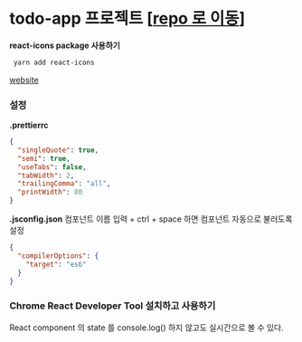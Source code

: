 # todo-app 프로젝트 [[repo 로 이동]()]

**react-icons package 사용하기**

```bash
 yarn add react-icons
```

[website](https://react-icons.netlify.com/#/)

### 설정

**.prettierrc**

```json
{
  "singleQuote": true,
  "semi": true,
  "useTabs": false,
  "tabWidth": 2,
  "trailingComma": "all",
  "printWidth": 80
}
```

**.jsconfig.json**
컴포넌트 이름 입력 + ctrl + space 하면 컴포넌트 자동으로 불러도록 설정

```json
{
  "compilerOptions": {
    "target": "es6"
  }
}
```

### Chrome React Developer Tool 설치하고 사용하기

React component 의 state 를 console.log() 하지 않고도 실시간으로 볼 수 있다.
